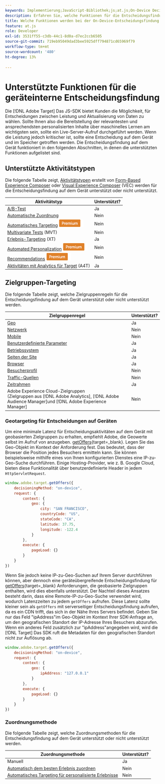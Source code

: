 ```yaml
---
keywords: Implementierung;JavaScript-Bibliothek;js;at.js;On-Device Decisioning;bei Geräteentscheidungen;unterstützte Funktionen
description: Erfahren Sie, welche Funktionen für die Entscheidungsfindung auf dem Gerät unterstützt werden.
title: Welche Funktionen werden bei der On-Device-Entscheidungsfindung unterstützt?
feature: at.js
role: Developer
exl-id: 3531ff55-c3db-44c1-8d0a-d7ec2ccb6505
source-git-commit: 719eb95049dad3bee5925dff794871cd65969f79
workflow-type: tm+mt
source-wordcount: '480'
ht-degree: 13%

---
```


# Unterstützte Funktionen für die geräteinterne Entscheidungsfindung

Die [!DNL Adobe Target] Das JS-SDK bietet Kunden die Möglichkeit, für Entscheidungen zwischen Leistung und Aktualisierung von Daten zu wählen. Sollte Ihnen also die Bereitstellung der relevantesten und ansprechendsten personalisierten Inhalte über maschinelles Lernen am wichtigsten sein, sollte ein Live-Server-Aufruf durchgeführt werden. Wenn die Leistung jedoch kritischer ist, sollte eine Entscheidung auf dem Gerät und im Speicher getroffen werden. Die Entscheidungsfindung auf dem Gerät funktioniert in den folgenden Abschnitten, in denen die unterstützten Funktionen aufgelistet sind.

## Unterstützte Aktivitätstypen

Die folgende Tabelle zeigt, [Aktivitätstypen](/help/main/c-activities/target-activities-guide.md) erstellt von [Form-Based Experience Composer](/help/main/c-experiences/form-experience-composer.md) oder [Visual Experience Composer](/help/main/c-experiences/c-visual-experience-composer/visual-experience-composer.md) (VEC) werden für die Entscheidungsfindung auf dem Gerät unterstützt oder nicht unterstützt.

| Aktivitätstyp | Unterstützt? |
| --- | --- |
| [A/B-Test](/help/main/c-activities/t-test-ab/test-ab.md) | Ja |
| [Automatische Zuordnung](/help/main/c-activities/automated-traffic-allocation/automated-traffic-allocation.md) | Nein |
| [Automatisches Targeting](/help/main/c-activities/auto-target/auto-target-to-optimize.md) ![Premium](/help/main/assets/premium.png) | Nein |
| [Multivariate Tests](/help/main/c-activities/c-multivariate-testing/multivariate-testing.md) (MVT) | Nein |
| [Erlebnis-Targeting](/help/main/c-activities/t-experience-target/experience-target.md) (XT) | Ja |
| [Automated Personalization](/help/main/c-activities/t-automated-personalization/automated-personalization.md) ![Premium](/help/main/assets/premium.png) | Nein |
| [Recommendations](/help/main/c-recommendations/recommendations.md) ![Premium](/help/main/assets/premium.png) | Nein |
| [Aktivitäten mit Analytics für Target](/help/main/c-integrating-target-with-mac/a4t/a4t.md) (A4T) | Ja |

## Zielgruppen-Targeting

Die folgende Tabelle zeigt, welche Zielgruppenregeln für die Entscheidungsfindung auf dem Gerät unterstützt oder nicht unterstützt werden.

| Zielgruppenregel | Unterstützt? |
| --- | --- |
| [Geo](/help/main/c-target/c-audiences/c-target-rules/geo.md) | Ja |
| [Netzwerk](/help/main/c-target/c-audiences/c-target-rules/network.md) | Nein |
| [Mobile](/help/main/c-target/c-audiences/c-target-rules/mobile.md) | Nein |
| [Benutzerdefinierte Parameter](/help/main/c-target/c-audiences/c-target-rules/custom-parameters.md) | Ja |
| [Betriebssystem](/help/main/c-target/c-audiences/c-target-rules/operating-system.md) | Ja |
| [Seiten der Site](/help/main/c-target/c-audiences/c-target-rules/site-pages.md) | Ja |
| [Browser](/help/main/c-target/c-audiences/c-target-rules/browser.md) | Ja |
| [Besucherprofil](/help/main/c-target/c-audiences/c-target-rules/visitor-profile.md) | Nein |
| [Traffic-Quellen](/help/main/c-target/c-audiences/c-target-rules/traffic-sources.md) | Nein |
| [Zeitrahmen](/help/main/c-target/c-audiences/c-target-rules/time-frame.md) | Ja |
| Adobe Experience Cloud-Zielgruppen<br>(Zielgruppen aus [!DNL Adobe Analytics], [!DNL Adobe Audience Manager]und [!DNL Adobe Experience Manager] | Nein |

### Geotargeting für Entscheidungen auf Geräten

Um eine minimale Latenz für Entscheidungsaktivitäten auf dem Gerät mit geobasierten Zielgruppen zu erhalten, empfiehlt Adobe, die Geowerte selbst im Aufruf von anzugeben. [getOffers](https://developer.adobe.com/target/implement/client-side/atjs/atjs-functions/adobe-target-getoffers-atjs-2/){target=_blank}. Legen Sie das Geo-Objekt im Kontext der Anforderung fest. Das bedeutet, dass der Browser die Position jedes Besuchers ermitteln kann. Sie können beispielsweise mithilfe eines von Ihnen konfigurierten Dienstes eine IP-zu-Geo-Suche durchführen. Einige Hosting-Provider, wie z. B. Google Cloud, bieten diese Funktionalität über benutzerdefinierte Header in jedem `HttpServletRequest`.

```javascript
window.adobe.target.getOffers({ 
	decisioningMethod: "on-device", 
	request: { 
		context: { 
			geo: { 
				city: "SAN FRANCISCO", 
				countryCode: "US", 
				stateCode: "CA", 
				latitude: 37.75, 
				longitude: -122.4 
			} 
		}, 
		execute: { 
			pageLoad: {} 
		} 
	} 
})
```

Wenn Sie jedoch keine IP-zu-Geo-Suchen auf Ihrem Server durchführen können, aber dennoch eine geräteübergreifende Entscheidungsfindung für [getOffers](https://developer.adobe.com/target/implement/client-side/atjs/atjs-functions/adobe-target-getoffers-atjs-2/){target=_blank} Anforderungen, die geobasierte Zielgruppen enthalten, wird dies ebenfalls unterstützt. Der Nachteil dieses Ansatzes besteht darin, dass eine Remote-IP-zu-Geo-Suche verwendet wird, wodurch Latenzzeiten zu jedem `getOffers` aufrufen. Diese Latenz sollte kleiner sein als `getOffers` mit serverseitiger Entscheidungsfindung aufrufen, da es ein CDN trifft, das sich in der Nähe Ihres Servers befindet. Geben Sie nur das Feld &quot;ipAddress&quot;im Geo-Objekt im Kontext Ihrer SDK-Anfrage an, um den geografischen Standort der IP-Adresse Ihres Besuchers abzurufen. Wenn ein anderes Feld zusätzlich zur &quot;ipAddress&quot;angegeben wird, wird die [!DNL Target] Das SDK ruft die Metadaten für den geografischen Standort nicht zur Auflösung ab.

```javascript
window.adobe.target.getOffers({ 
	decisioningMethod: "on-device", 
	request: { 
		context: { 
			geo: { 
				ipAddress: "127.0.0.1" 
			} 
		}, 
		execute: { 
			pageLoad: {} 
		} 
	} 
})
```

### Zuordnungsmethode

Die folgende Tabelle zeigt, welche Zuordnungsmethoden für die Entscheidungsfindung auf dem Gerät unterstützt oder nicht unterstützt werden.

| Zuordnungsmethode | Unterstützt? |
| --- | --- |
| Manuell | Ja |
| [Automatisch dem besten Erlebnis zuordnen](/help/main/c-activities/automated-traffic-allocation/automated-traffic-allocation.md) | Nein |
| [Automatisches Targeting für personalisierte Erlebnisse](/help/main/c-activities/auto-target/auto-target-to-optimize.md) | Nein |
